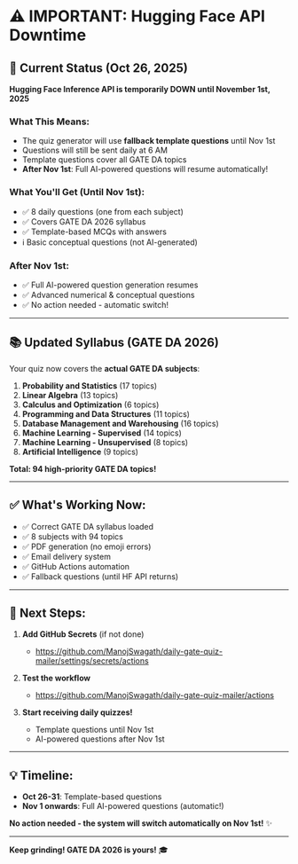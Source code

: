# ⚠️ IMPORTANT: Hugging Face API Downtime

## 🚨 Current Status (Oct 26, 2025)

**Hugging Face Inference API is temporarily DOWN until November 1st, 2025**

### What This Means:
- The quiz generator will use **fallback template questions** until Nov 1st
- Questions will still be sent daily at 6 AM
- Template questions cover all GATE DA topics
- **After Nov 1st**: Full AI-powered questions will resume automatically!

### What You'll Get (Until Nov 1st):
- ✅ 8 daily questions (one from each subject)
- ✅ Covers GATE DA 2026 syllabus
- ✅ Template-based MCQs with answers
- ℹ️ Basic conceptual questions (not AI-generated)

### After Nov 1st:
- ✅ Full AI-powered question generation resumes
- ✅ Advanced numerical & conceptual questions
- ✅ No action needed - automatic switch!

---

## 📚 Updated Syllabus (GATE DA 2026)

Your quiz now covers the **actual GATE DA subjects**:

1. **Probability and Statistics** (17 topics)
2. **Linear Algebra** (13 topics)
3. **Calculus and Optimization** (6 topics)
4. **Programming and Data Structures** (11 topics)
5. **Database Management and Warehousing** (16 topics)
6. **Machine Learning - Supervised** (14 topics)
7. **Machine Learning - Unsupervised** (8 topics)
8. **Artificial Intelligence** (9 topics)

**Total: 94 high-priority GATE DA topics!**

---

## ✅ What's Working Now:

- ✅ Correct GATE DA syllabus loaded
- ✅ 8 subjects with 94 topics
- ✅ PDF generation (no emoji errors)
- ✅ Email delivery system
- ✅ GitHub Actions automation
- ✅ Fallback questions (until HF API returns)

---

## 🎯 Next Steps:

1. **Add GitHub Secrets** (if not done)
   - https://github.com/ManojSwagath/daily-gate-quiz-mailer/settings/secrets/actions
   
2. **Test the workflow**
   - https://github.com/ManojSwagath/daily-gate-quiz-mailer/actions
   
3. **Start receiving daily quizzes!**
   - Template questions until Nov 1st
   - AI-powered questions after Nov 1st

---

## 💡 Timeline:

- **Oct 26-31**: Template-based questions
- **Nov 1 onwards**: Full AI-powered questions (automatic!)

**No action needed - the system will switch automatically on Nov 1st!** ✨

---

**Keep grinding! GATE DA 2026 is yours!** 🎓
